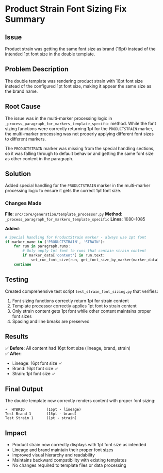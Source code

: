 # Product Strain Font Sizing Fix Summary

## Issue
Product strain was getting the same font size as brand (16pt) instead of the intended 1pt font size in the double template.

## Problem Description
The double template was rendering product strain with 16pt font size instead of the configured 1pt font size, making it appear the same size as the brand name.

## Root Cause
The issue was in the multi-marker processing logic in `_process_paragraph_for_markers_template_specific` method. While the font sizing functions were correctly returning 1pt for the `PRODUCTSTRAIN` marker, the multi-marker processing was not properly applying different font sizes to different markers.

The `PRODUCTSTRAIN` marker was missing from the special handling sections, so it was falling through to default behavior and getting the same font size as other content in the paragraph.

## Solution
Added special handling for the `PRODUCTSTRAIN` marker in the multi-marker processing logic to ensure it gets the correct 1pt font size.

### Changes Made

**File**: `src/core/generation/template_processor.py`
**Method**: `_process_paragraph_for_markers_template_specific`
**Lines**: 1080-1085

**Added**:
```python
# Special handling for ProductStrain marker - always use 1pt font
if marker_name in ('PRODUCTSTRAIN', 'STRAIN'):
    for run in paragraph.runs:
        # Only apply 1pt font to runs that contain strain content
        if marker_data['content'] in run.text:
            set_run_font_size(run, get_font_size_by_marker(marker_data['content'], 'PRODUCTSTRAIN', self.template_type, self.scale_factor))
    continue
```

## Testing
Created comprehensive test script `test_strain_font_sizing.py` that verifies:
1. Font sizing functions correctly return 1pt for strain content
2. Template processor correctly applies 1pt font to strain content
3. Only strain content gets 1pt font while other content maintains proper font sizes
4. Spacing and line breaks are preserved

## Results
✅ **Before**: All content had 16pt font size (lineage, brand, strain)  
✅ **After**: 
- Lineage: 16pt font size ✓
- Brand: 16pt font size ✓  
- Strain: 1pt font size ✓

## Final Output
The double template now correctly renders content with proper font sizing:
```
•  HYBRID          (16pt - lineage)
Test Brand 1       (16pt - brand)
Test Strain 1      (1pt - strain)
```

## Impact
- Product strain now correctly displays with 1pt font size as intended
- Lineage and brand maintain their proper font sizes
- Improved visual hierarchy and readability
- Maintains backward compatibility with existing templates
- No changes required to template files or data processing 